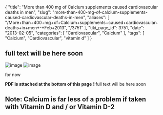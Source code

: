 {
    "title": "More than 400 mg of Calcium supplements caused cardiovascular deaths in men",
    "slug": "more-than-400-mg-of-calcium-supplements-caused-cardiovascular-deaths-in-men",
    "aliases": [
        "/More+than+400+mg+of+Calcium+supplements+caused+cardiovascular+deaths+in+men+-+Feb+2013",
        "/3751"
    ],
    "tiki_page_id": 3751,
    "date": "2013-02-05",
    "categories": [
        "Cardiovascular",
        "Calcium"
    ],
    "tags": [
        "Calcium",
        "Cardiovascular",
        "vitamin d"
    ]
}


## full text will be here soon

<img src="https://d378j1rmrlek7x.cloudfront.net/attachments/jpeg/calcium-cvd-1.jpg" alt="image">

<img src="https://d378j1rmrlek7x.cloudfront.net/attachments/jpeg/caclium-cvd-2.jpg" alt="image">

for now

 **PDF is attached at the bottom of this page** !!full text will be here soon

## Note: Calcium is far less of a problem if taken with Vitamin D and / or Vitamin D-2